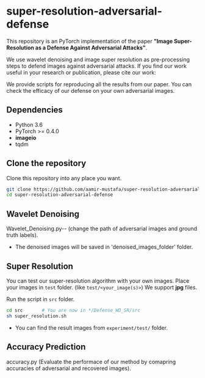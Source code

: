 # super-resolution-adversarial-defense

This repository is an PyTorch implementation of the paper **"Image Super-Resolution as a Defense Against Adversarial Attacks"**.

We use wavelet denoising and image super resolution as pre-processing steps to defend images against adversarial attacks. If you find our work useful in your research or publication, please cite our work:

We provide scripts for reproducing all the results from our paper. You can check the efficacy of our defense on your own adversarial images.

## Dependencies
* Python 3.6
* PyTorch >= 0.4.0
* **imageio**
* tqdm


## Clone the repository
Clone this repository into any place you want.
```bash
git clone https://github.com/aamir-mustafa/super-resolution-adversarial-defense
cd super-resolution-adversarial-defense
```
## Wavelet Denoising

 Wavelet_Denoising.py-- (change the path of adversarial images and ground truth labels).

* The denoised images will be saved in 'denoised_images_folder' folder.


## Super Resolution
You can test our super-resolution algorithm with your own images. Place your images in ``test`` folder. (like ``test/<your_image(s)>``) We support  **jpg** files.

Run the script in ``src`` folder.
```bash
cd src       # You are now in */Defense_WD_SR/src
sh super_resolution.sh
```

* You can find the result images from ```experiment/test/``` folder.

## Accuracy Prediction

accuracy.py (Evaluate the performace of our method by comapring accuracies of adversarial and recovered images).
